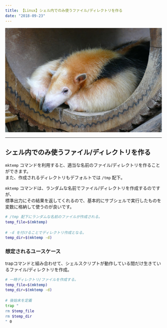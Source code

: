 ```yaml
---
title: 【Linux】シェル内でのみ使うファイル/ディレクトリを作る
date: "2018-09-23"
---
```


![Anteater](./anteater.jpg)  

---

## シェル内でのみ使うファイル/ディレクトリを作る

`mktemp` コマンドを利用すると、適当な名前のファイル/ディレクトリを作ることができます。  
また、作成されるディレクトリもデフォルトでは `/tmp` 配下。

`mktemp` コマンドは、ランダムな名前でファイル/ディレクトリを作成するのですが、  
標準出力にその結果を返してくれるので、基本的にサブシェルで実行したものを変数に格納して使うのが良いです。

```sh
# /tmp 配下にランダムな名前のファイルが作成される。
temp_file=$(mktemp)

# -d を付けることでディレクトリ作成となる。
temp_dir=$(mktemp -d)
```

### 想定されるユースケース

trapコマンドと組み合わせて、シェルスクリプトが動作している間だけ生きているファイル/ディレクトリを作成。

```sh
# 一時ディレクトリ/ファイルを作成する。
temp_file=$(mktemp)
temp_dir=$(mktemp -d)

# 後始末を定義
trap "
rm $temp_file
rm $temp_dir
" 0
```
